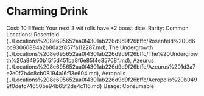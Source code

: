 # Charming Drink

Cost: 10
Effect: Your next 3 wit rolls have +2 boost dice.
Rarity: Common
Locations: Rosenfeld (../Locations%208e695652aa0f4301ab226d9d9f26bffc/Rosenfeld%200d6bc93060884a2b80a2f857fa112287.md), The Undergrowth (../Locations%208e695652aa0f4301ab226d9d9f26bffc/The%20Undergrowth%20a84950b15f5d451ba8f6e85f4e35708f.md), Azeurus (../Locations%208e695652aa0f4301ab226d9d9f26bffc/Azeurus%201d3a7e7e0f7b4c8cb08194a16f13e604.md), Aeropolis (../Locations%208e695652aa0f4301ab226d9d9f26bffc/Aeropolis%20b0499f0defc74650be94b65f2de4c116.md)
Usage: Consumable
